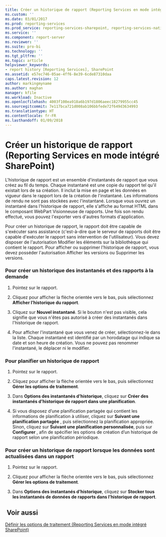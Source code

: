 ```yaml
---
title: Créer un historique de rapport (Reporting Services en mode intégré SharePoint) | Microsoft Docs
ms.custom: ''
ms.date: 03/01/2017
ms.prod: reporting-services
ms.prod_service: reporting-services-sharepoint, reporting-services-native
ms.service: ''
ms.component: report-server
ms.reviewer: ''
ms.suite: pro-bi
ms.technology: ''
ms.tgt_pltfrm: ''
ms.topic: article
helpviewer_keywords:
- report history [Reporting Services], SharePoint
ms.assetid: e57ec746-05ae-4ff6-8e39-6cde87310daa
caps.latest.revision: 12
author: markingmyname
ms.author: maghan
manager: kfile
ms.workload: Inactive
ms.openlocfilehash: 4003f100ea918a6b197d1806aeec18279955cc45
ms.sourcegitcommit: 7e117bca721d008ab106bbfede72f649d3634993
ms.translationtype: HT
ms.contentlocale: fr-FR
ms.lasthandoff: 01/09/2018
---
```

# <a name="create-report-history-reporting-services-in-sharepoint-integrated-mode"></a>Créer un historique de rapport (Reporting Services en mode intégré SharePoint)
  L'historique de rapport est un ensemble d'instantanés de rapport que vous créez au fil du temps. Chaque instantané est une copie du rapport tel qu'il existait lors de sa création. Il inclut la mise en page et les données en vigueur dans le rapport lors de la création de l'instantané. Les informations de rendu ne sont pas stockées avec l'instantané. Lorsque vous ouvrez un instantané dans l'historique de rapport, elle s'affiche au format HTML dans le composant WebPart Visionneuse de rapports. Une fois son rendu effectué, vous pouvez l'exporter vers d'autres formats d'application.  
  
 Pour créer un historique de rapport, le rapport doit être capable de s'exécuter sans assistance (c'est-à-dire que le serveur de rapports doit être capable d'exécuter le rapport sans intervention de l'utilisateur). Vous devez disposer de l'autorisation Modifier les éléments sur la bibliothèque qui contient le rapport. Pour afficher ou supprimer l'historique de rapport, vous devez posséder l'autorisation Afficher les versions ou Supprimer les versions.  
  
### <a name="to-create-a-snapshot-or-report-history-on-demand"></a>Pour créer un historique des instantanés et des rapports à la demande  
  
1.  Pointez sur le rapport.  
  
2.  Cliquez pour afficher la flèche orientée vers le bas, puis sélectionnez **Afficher l’historique du rapport**.  
  
3.  Cliquez sur **Nouvel instantané**. Si le bouton n'est pas visible, cela signifie que vous n'êtes pas autorisé à créer des instantanés dans l'historique de rapport.  
  
4.  Pour afficher l'instantané que vous venez de créer, sélectionnez-le dans la liste. Chaque instantané est identifié par un horodatage qui indique sa date et son heure de création. Vous ne pouvez pas renommer l'instantané, le déplacer ni le modifier.  
  
### <a name="to-schedule-report-history"></a>Pour planifier un historique de rapport  
  
1.  Pointez sur le rapport.  
  
2.  Cliquez pour afficher la flèche orientée vers le bas, puis sélectionnez **Gérer les options de traitement**.  
  
3.  Dans **Options des instantanés d’historique**, cliquez sur **Créer des instantanés d’historique de rapport dans une planification**.  
  
4.  Si vous disposez d’une planification partagée qui contient les informations de planification à utiliser, cliquez sur **Suivant une planification partagée** , puis sélectionnez la planification appropriée. Sinon, cliquez sur **Suivant une planification personnalisée**, puis sur **Configurer** , afin de spécifier les options de création d’un historique de rapport selon une planification périodique.  
  
### <a name="to-create-report-history-when-data-is-refreshed-in-a-report"></a>Pour créer un historique de rapport lorsque les données sont actualisées dans un rapport  
  
1.  Pointez sur le rapport.  
  
2.  Cliquez pour afficher la flèche orientée vers le bas, puis sélectionnez **Gérer les options de traitement**.  
  
3.  Dans **Options des instantanés d’historique**, cliquez sur **Stocker tous les instantanés de données de rapports dans l’historique de rapport**.  
  
## <a name="see-also"></a> Voir aussi  
 [Définir les options de traitement &#40;Reporting Services en mode intégré SharePoint&#41;](../../reporting-services/report-server-sharepoint/set-processing-options-reporting-services-in-sharepoint-integrated-mode.md)  
  
  
